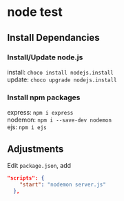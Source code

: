 # node test

## Install Dependancies

### Install/Update node.js
install: `choco install nodejs.install` <br />
update: `choco upgrade nodejs.install` <br />

### Install npm packages
express: `npm i express` <br />
nodemon: `npm i --save-dev nodemon` <br />
ejs: `npm i ejs` <br />

## Adjustments

Edit `package.json`, add <br />
```json
"scripts": {
    "start": "nodemon server.js"
  },
```